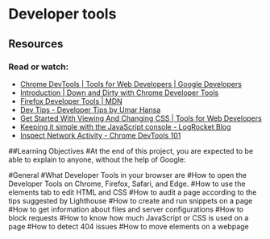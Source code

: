 # Developer tools

## Resources

### Read or watch:

- [Chrome DevTools | Tools for Web Developers | Google Developers](https://intranet.aluswe.com/rltoken/xQgGyibNbpXFBYkiw5Yaxg)
- [Introduction | Down and Dirty with Chrome Developer Tools](https://intranet.aluswe.com/rltoken/G_mzqm_oYdNwGPKZge4_rA)
- [Firefox Developer Tools | MDN](https://intranet.aluswe.com/rltoken/9JR3CXVFNue4C_6820Mv4Q)
- [Dev Tips - Developer Tips by Umar Hansa](https://intranet.aluswe.com/rltoken/FVe-zSoqr8JFWCSb_MIlnA)
- [Get Started With Viewing And Changing CSS | Tools for Web Developers](https://intranet.aluswe.com/rltoken/pFrF6Ec17k1fwgBrefnNKg)
- [Keeping it simple with the JavaScript console - LogRocket Blog](https://intranet.aluswe.com/rltoken/sRc9bRtc24PgU7UH6Rso2Q)
- [Inspect Network Activity - Chrome DevTools 101](https://intranet.aluswe.com/rltoken/MBiNxagRKiRQwW7jcloO_g)

##Learning Objectives
#At the end of this project, you are expected to be able to explain to anyone, without the help of Google:

#General
#What Developer Tools in your browser are
#How to open the Developer Tools on Chrome, Firefox, Safari, and Edge.
#How to use the elements tab to edit HTML and CSS
#How to audit a page according to the tips suggested by Lighthouse
#How to create and run snippets on a page
#How to get information about files and server configurations
#How to block requests
#How to know how much JavaScript or CSS is used on a page
#How to detect 404 issues
#How to move elements on a webpage
